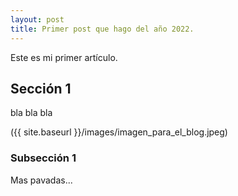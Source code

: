 ```yaml
---
layout: post
title: Primer post que hago del año 2022.
---
```


Este es mi primer artículo.

## Sección 1

bla bla bla

({{ site.baseurl }}/images/imagen_para_el_blog.jpeg)

### Subsección 1

Mas pavadas...
